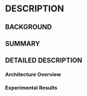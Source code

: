 # DESCRIPTION

## BACKGROUND

## SUMMARY

## DETAILED DESCRIPTION

### Architecture Overview

### Experimental Results


